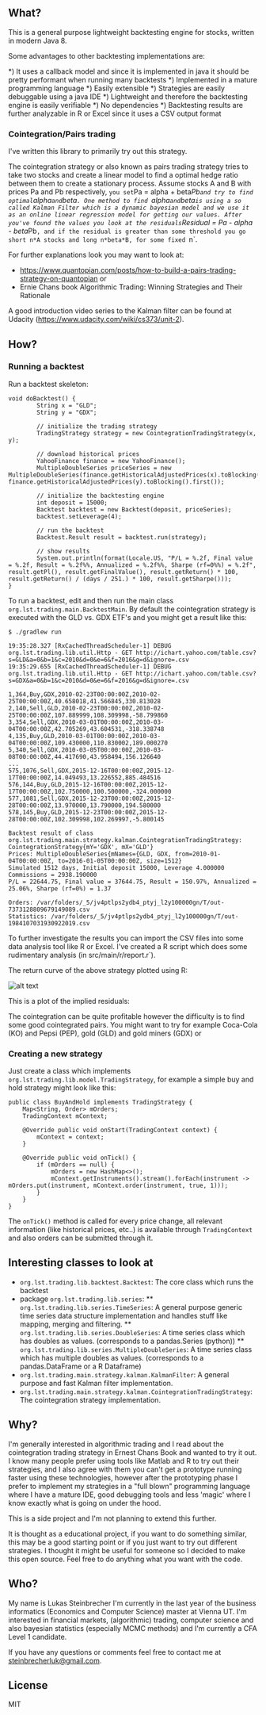 ## What?

This is a general purpose lightweight backtesting engine for stocks, written in modern Java 8.

Some advantages to other backtesting implementations are:

*) It uses a callback model and since it is implemented in java it should be pretty performant when running many backtests
*) Implemented in a mature programming language
*) Easily extensible
*) Strategies are easily debuggable using a java IDE
*) Lightweight and therefore the backtesting engine is easily verifiable
*) No dependencies
*) Backtesting results are further analyzable in R or Excel since it uses a CSV output format


### Cointegration/Pairs trading

I've written this library to primarily try out this strategy.

The cointegration strategy or also known as pairs trading strategy tries to take two stocks and create a linear model to find a
optimal hedge ratio between them to create a stationary process.
Assume stocks A and B with prices Pa and Pb respectively, `
you set `Pa = alpha + beta*Pb` and try to find optimal `alpha` and `beta`.
One method to find `alpha` and `beta` is using a so called Kalman Filter which is a dynamic bayesian model and we use it as an online linear regression model for getting our values.
After you've found the values you look at the residuals `Residual = Pa - alpha - beta*Pb`,
and if the residual is greater than some threshold you go short n*A stocks and long n*beta*B, for some fixed `n`.

For further explanations look you may want to look at:

* https://www.quantopian.com/posts/how-to-build-a-pairs-trading-strategy-on-quantopian or
* Ernie Chans book Algorithmic Trading: Winning Strategies and Their Rationale

A good introduction video series to the Kalman filter can be found at Udacity (https://www.udacity.com/wiki/cs373/unit-2).


## How?

### Running a backtest

Run a backtest skeleton:

```
void doBacktest() {
        String x = "GLD";
        String y = "GDX";

        // initialize the trading strategy
        TradingStrategy strategy = new CointegrationTradingStrategy(x, y);

        // download historical prices
        YahooFinance finance = new YahooFinance();
        MultipleDoubleSeries priceSeries = new MultipleDoubleSeries(finance.getHistoricalAdjustedPrices(x).toBlocking().first(), finance.getHistoricalAdjustedPrices(y).toBlocking().first());

        // initialize the backtesting engine
        int deposit = 15000;
        Backtest backtest = new Backtest(deposit, priceSeries);
        backtest.setLeverage(4);

        // run the backtest
        Backtest.Result result = backtest.run(strategy);

        // show results
        System.out.println(format(Locale.US, "P/L = %.2f, Final value = %.2f, Result = %.2f%%, Annualized = %.2f%%, Sharpe (rf=0%%) = %.2f", result.getPl(), result.getFinalValue(), result.getReturn() * 100, result.getReturn() / (days / 251.) * 100, result.getSharpe()));
}
```

To run a backtest, edit and then run the main class `org.lst.trading.main.BacktestMain`.
By default the cointegration strategy is executed with the GLD vs. GDX ETF's and you might get a result like this:


`$ ./gradlew run`

```
19:35:28.327 [RxCachedThreadScheduler-1] DEBUG org.lst.trading.lib.util.Http - GET http://ichart.yahoo.com/table.csv?s=GLD&a=0&b=1&c=2010&d=0&e=6&f=2016&g=d&ignore=.csv
19:35:29.655 [RxCachedThreadScheduler-1] DEBUG org.lst.trading.lib.util.Http - GET http://ichart.yahoo.com/table.csv?s=GDX&a=0&b=1&c=2010&d=0&e=6&f=2016&g=d&ignore=.csv

1,364,Buy,GDX,2010-02-23T00:00:00Z,2010-02-25T00:00:00Z,40.658018,41.566845,330.813028
2,140,Sell,GLD,2010-02-23T00:00:00Z,2010-02-25T00:00:00Z,107.889999,108.309998,-58.799860
3,354,Sell,GDX,2010-03-01T00:00:00Z,2010-03-04T00:00:00Z,42.705269,43.604531,-318.338748
4,135,Buy,GLD,2010-03-01T00:00:00Z,2010-03-04T00:00:00Z,109.430000,110.830002,189.000270
5,340,Sell,GDX,2010-03-05T00:00:00Z,2010-03-08T00:00:00Z,44.417690,43.958494,156.126640
...
575,1076,Sell,GDX,2015-12-16T00:00:00Z,2015-12-17T00:00:00Z,14.049493,13.226552,885.484516
576,144,Buy,GLD,2015-12-16T00:00:00Z,2015-12-17T00:00:00Z,102.750000,100.500000,-324.000000
577,1081,Sell,GDX,2015-12-23T00:00:00Z,2015-12-28T00:00:00Z,13.970000,13.790000,194.580000
578,145,Buy,GLD,2015-12-23T00:00:00Z,2015-12-28T00:00:00Z,102.309998,102.269997,-5.800145

Backtest result of class org.lst.trading.main.strategy.kalman.CointegrationTradingStrategy: CointegrationStrategy{mY='GDX', mX='GLD'}
Prices: MultipleDoubleSeries{mNames={GLD, GDX, from=2010-01-04T00:00:00Z, to=2016-01-05T00:00:00Z, size=1512}
Simulated 1512 days, Initial deposit 15000, Leverage 4.000000
Commissions = 2938.190000
P/L = 22644.75, Final value = 37644.75, Result = 150.97%, Annualized = 25.06%, Sharpe (rf=0%) = 1.37

Orders: /var/folders/_5/jv4ptlps2ydb4_ptyj_l2y100000gn/T/out-7373128809679149089.csv
Statistics: /var/folders/_5/jv4ptlps2ydb4_ptyj_l2y100000gn/T/out-1984107031930922019.csv
```

To further investigate the results you can import the CSV files into some data analysis tool like R or Excel.
I've created a R script which does some rudimentary analysis (in src/main/r/report.r`).

The return curve of the above strategy plotted using R:

![alt text](https://github.com/lukstei/markdown-here/raw/master/src/common/images/icon48.png "Logo Title Text 1")


This is a plot of the implied residuals:


The cointegration can be quite profitable however the difficulty is to find some good cointegrated pairs.
You might want to try for example Coca-Cola (KO) and Pepsi (PEP), gold (GLD) and gold miners (GDX) or


### Creating a new strategy

Just create a class which implements `org.lst.trading.lib.model.TradingStrategy`, for example a simple buy and hold strategy might look like this:

```
public class BuyAndHold implements TradingStrategy {
    Map<String, Order> mOrders;
    TradingContext mContext;

    @Override public void onStart(TradingContext context) {
        mContext = context;
    }

    @Override public void onTick() {
        if (mOrders == null) {
            mOrders = new HashMap<>();
            mContext.getInstruments().stream().forEach(instrument -> mOrders.put(instrument, mContext.order(instrument, true, 1)));
        }
    }
}
```

The `onTick()` method is called for every price change, all relevant information (like historical prices, etc..) is available through
`TradingContext` and also orders can be submitted through it.


## Interesting classes to look at

* `org.lst.trading.lib.backtest.Backtest`: The core class which runs the backtest
* package `org.lst.trading.lib.series`:
** `org.lst.trading.lib.series.TimeSeries`: A general purpose generic time series data structure implementation and handles stuff like mapping, merging and filtering.
** `org.lst.trading.lib.series.DoubleSeries`: A time series class which has doubles as values. (corresponds to a pandas.Series (python))
** `org.lst.trading.lib.series.MultipleDoubleSeries`: A time series class which has multiple doubles as values. (corresponds to a pandas.DataFrame or a R Dataframe)
* `org.lst.trading.main.strategy.kalman.KalmanFilter`:  A general purpose and fast Kalman filter implementation.
* `org.lst.trading.main.strategy.kalman.CointegrationTradingStrategy`:  The cointegration strategy implementation.


## Why?

I'm generally interested in algorithmic trading and I read about the cointegration trading strategy in Ernest Chans Book and wanted to try it out.
I know many people prefer using tools like Matlab and R to try out their strategies, and I also agree with them you can't get
a prototype running faster using these technologies, however after the prototyping phase I prefer to implement my strategies
in a "full blown" programming language where I have a mature IDE, good debugging tools and less 'magic' where I know exactly what is going on under the hood.

This is a side project and I'm not planning to extend this further.

It is thought as a educational project, if you want to do something similar, this may be a good starting point or if you just want to try out different strategies.
I thought it might be useful for someone so I decided to make this open source.
Feel free to do anything what you want with the code.

## Who?

My name is Lukas Steinbrecher I'm currently in the last year of the business informatics (Economics and Computer Science) master at Vienna UT.
I'm interested in financial markets, (algorithmic) trading, computer science and also bayesian statistics (especially MCMC methods) and I'm currently a CFA Level 1 candidate.

If you have any questions or comments feel free to contact me at steinbrecherluk@gmail.com.

## License

MIT